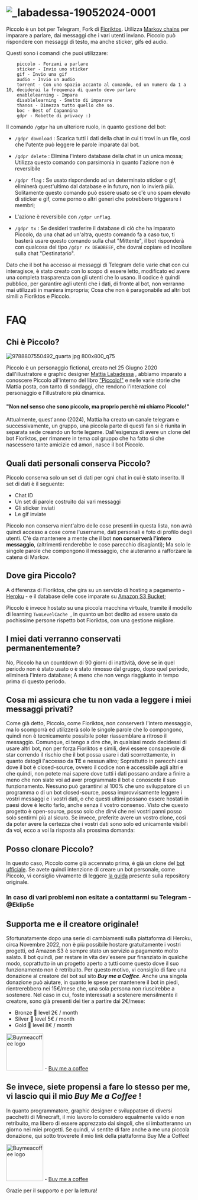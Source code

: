 # ![_labadessa-19052024-0001](https://github.com/Eklip5e/Piccolo/assets/38536104/1a1ce4a8-7c2e-4a07-bb91-bd0d47d730c3)

Piccolo è un bot per Telegram, Fork di [Fioriktos](https://github.com/FiorixF1/fioriktos-bot). 
Utilizza [Markov chains](https://en.wikipedia.org/wiki/Markov_chain) per imparare a parlare, dai messaggi che i vari utenti inviano. 
Piccolo può rispondere con messaggi di testo, ma anche sticker, gifs ed audio.

Questi sono i comandi che puoi utilizzare:
```
    piccolo - Forzami a parlare
    sticker - Invio uno sticker
    gif - Invio una gif
    audio - Invio un audio
    torrent - Con uno spazio accanto al comando, ed un numero da 1 a 10, deciderai la frequenza di quanto devo parlare
    enablelearning - Impara
    disablelearning - Smetto di imparare
    thanos - Dimezza tutto quello che so.
    boc - Best of Capannina
    gdpr - Robette di privacy :)
```

Il comando ```/gdpr``` ha un ulteriore ruolo, in quanto gestione del bot:
* ```/gdpr download``` :  Scarica tutti i dati della chat in cui ti trovi in un file, così che l'utente può leggere le parole imparate dal bot.

* ```/gdpr delete``` :  Elimina l'intero database della chat in un unica mossa; Utilizza questo comando con parsimonia in quanto l'azione non è reversibile

* ```/gdpr flag``` : Se usato rispondendo ad un determinato sticker o gif, eliminerà quest'ultimo dal database e in futuro, non lo invierà più. Solitamente questo comando può essere usato se c'è uno spam elevato di sticker e gif, come porno o altri generi che potrebbero triggerare i membri;
* L'azione è reversibile con ```/gdpr unflag```.

* ```/gdpr tx``` :  Se desideri trasferire il database di ciò che ha imparato Piccolo, da una chat ad un'altra, questo comando fa a caso tuo, ti basterà usare questo comando sulla chat "Mittente", il bot risponderà con qualcosa del tipo ```/gdpr rx DEADBEEF```, che dovrai copiare ed incollare sulla chat "Destinatario".

Dato che il bot ha accesso ai messaggi di Telegram delle varie chat con cui interagisce, è stato creato con lo scopo di essere letto, modificato ed avere una completa trasparenza con gli utenti che lo usano.
Il codice è quindi pubblico, per garantire agli utenti che i dati, di fronte al bot, non verranno mai utilizzati in maniera impropria;
Cosa che non è paragonabile ad altri bot simili a Fioriktos e Piccolo.
# FAQ

## Chi è Piccolo?
![9788807550492_quarta jpg 800x800_q75](https://github.com/Eklip5e/Piccolo/assets/38536104/1020a2df-64f8-47e7-96ef-a044f517d68c)

Piccolo è un personaggio fictional, creato nel 25 Giugno 2020 dall'illustratore e graphic designer [Mattia Labadessa](https://www.instagram.com/_labadessa/) , abbiamo imparato a conoscere Piccolo all'interno del libro ["Piccolo!"](https://www.feltrinellieditore.it/opera/piccolo/) e nelle varie storie che Mattia posta, con tanto di sondaggi, che rendono l'interazione col personaggio e l'illustratore più dinamica.
#### "Non nel senso che sono piccolo, ma proprio perchè mi chiamo Piccolo!"

Attualmente, quest'anno (2024), Mattia ha creato un canale telegram e successivamente, un gruppo, una piccola parte di questi fan si è riunita in separata sede creando un forte legame.
Dall'esigenza di avere un clone del bot Fioriktos, per rimanere in tema col gruppo che ha fatto sì che nascessero tante amicizie ed amori, nasce il bot Piccolo.

## Quali dati personali conserva Piccolo?
Piccolo conserva solo un set di dati per ogni chat in cui è stato inserito.
Il set di dati è il seguente:
* Chat ID
* Un set di parole costruito dai vari messaggi
* Gli sticker inviati
* Le gif inviate

Piccolo non conserva nient'altro delle cose presenti in questa lista, non avrà quindi accesso a cose come l'username, dati personali e foto di profilo degli utenti.
C'è da mantenere a mente che il bot **non conserverà l'intero messaggio**, (altrimenti renderebbe le cose parecchio disagianti); Ma solo le singole parole che compongono il messaggio, che aiuteranno a rafforzare la catena di Markov.

## Dove gira Piccolo?

A differenza di Fioriktos, che gira su un servizio di hosting a pagamento - [Heroku](https://www.heroku.com/) - e il database delle cose imparate su [Amazon S3 Bucket](https://aws.amazon.com/it/s3/);

Piccolo è invece hostato su una piccola macchina virtuale, tramite il modello di learning  ```TwoLevelCache ```, in quanto un bot dedito ad essere usato da pochissime persone rispetto bot Fioriktos, con una gestione migliore.

## I miei dati verranno conservati permanentemente?

No, Piccolo ha un countdown di 90 giorni di inattività, dove se in quel periodo non è stato usato o è stato rimosso dal gruppo, dopo quel periodo, eliminerà l'intero database;
A meno che non venga riaggiunto in tempo prima di questo periodo.

## Cosa mi assicura che tu non vada a leggere i miei messaggi privati?

Come già detto, Piccolo, come Fioriktos, non conserverà l'intero messaggio, ma lo scomporrà ed utilizzerà solo le singole parole che lo compongono, quindi non è tecnicamente possibile poter riassemblare a ritroso il messaggio.
Comunque, ci tengo a dire che, in qualsiasi modo decidessi di usare altri bot, non per forza Fioriktos e simili, devi essere consapevole di star correndo il rischio che il bot possa usare i dati scorrettamente, in quanto datogli l'accesso da **TE** e nessun altro;
Soprattutto in parecchi casi dove il bot è closed-source, ovvero il codice non è accessibile agli altri e che quindi, non potete mai sapere dove tutti i dati possano andare a finire a meno che non siate voi ad aver programmato il bot e conoscete il suo funzionamento.
Nessuno può garantirvi al 100% che uno sviluppatore di un programma o di un bot closed-source, possa improvvisamente leggere i vostri messaggi e i vostri dati, o che questi ultimi possano essere hostati in paesi dove è lecito farlo, anche senza il vostro consenso. 
Visto che questo progetto è open-source, posso solo che dirvi che nei vostri panni posso solo sentirmi più al sicuro.
Se invece, preferite avere un vostro clone, così da poter avere la certezza che i vostri dati sono solo ed unicamente visibili da voi, ecco a voi la risposta alla prossima domanda:

## Posso clonare Piccolo?

In questo caso, Piccolo come già accennato prima, è già un clone del [bot ufficiale](https://github.com/FiorixF1/fioriktos-bot).
Se avete quindi intenzione di creare un bot personale, come Piccolo, vi consiglio vivamente di leggere [la guida](https://github.com/FiorixF1/fioriktos-bot?tab=readme-ov-file#can-i-clone-this-project-and-make-my-custom-version-of-fioriktos) presente sulla repository originale.

### In caso di vari problemi non esitate a contattarmi su Telegram - @Eklip5e

## Supporta me e il creatore originale!

Sfortunatamente dopo una serie di cambiamenti sulla piattaforma di Heroku, circa Novembre 2022, non è più possibile hostare gratuitamente i vostri progetti, ed Amazon S3 è sempre stato un servizio a pagamento molto salato. 
Il bot quindi, per restare in vita dev'essere pur finanziato in qualche modo, soprattutto in un progetto aperto a tutti come questo dove il suo funzionamento non è retribuito.
Per questo motivo, vi consiglio di fare una donazione al creatore del bot sul sito _**Buy me a Coffee**_.
Anche una singola donazione può aiutare, in quanto le spese per mantenere il bot in piedi, rientrerebbero nei 15€/mese che, una sola persona non riuscirebbe a sostenere.
Nel caso in cui, foste interessati a sostenere mensilmente il creatore, sono già presenti dei tier a partire dai 2€/mese:
* Bronze 🥉 level 2€ / month
* Silver 🥈 level 5€ / month
* Gold 🥇 level 8€ / month

<img src="https://www.buymeacoffee.com/assets/img/guidelines/download-assets-sm-1.svg" alt="Buymeacoffee logo" width=100/> - [Buy me a coffee](https://www.buymeacoffee.com/fiorixf2W)

## Se invece, siete propensi a fare lo stesso per me, vi lascio qui il mio _**Buy Me a Coffee**_ !

In quanto programmatore, graphic designer e sviluppatore di diversi pacchetti di Minecraft, il mio lavoro lo considero equalmente valido e non retribuito, ma libero di essere apprezzato dai singoli, che si imbatteranno un giorno nei miei progetti.
Se quindi, vi sentite di fare anche a me una piccola donazione, qui sotto troverete il mio link della piattaforma Buy Me a Coffee!

<img src="https://www.buymeacoffee.com/assets/img/guidelines/download-assets-sm-1.svg" alt="Buymeacoffee logo" width=100/> - [Buy me a coffee](https://buymeacoffee.com/eklip5e)

Grazie per il supporto e per la lettura!
